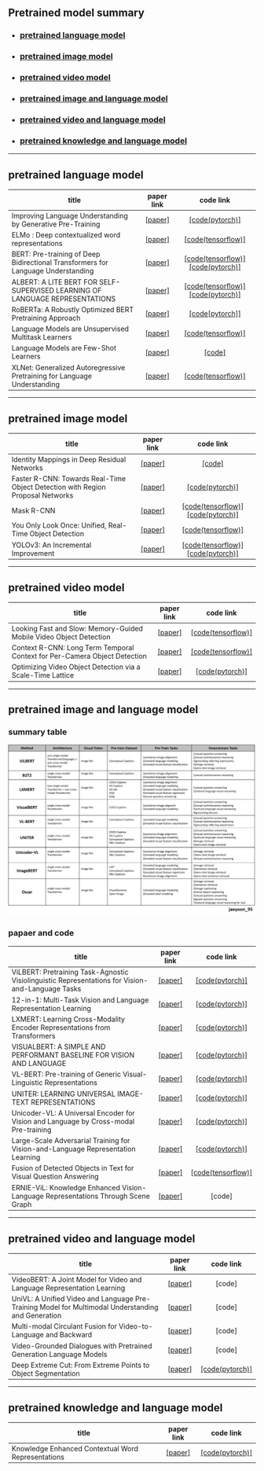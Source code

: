 ## Pretrained model summary   
* ### [pretrained language model](#pretrained-language-model)   
* ### [pretrained image model](#pretrained-image-model)   
* ### [pretrained video model](#pretrained-video-model)   
* ### [pretrained image and language model](#pretrained-image-and-language-model)   
* ### [pretrained video and language model](#pretrained-video-and-language-model)   
* ### [pretrained knowledge and language model](#pretrained-knowledge-and-language-model)   
---
## pretrained language model   
|**title**|**paper link**|**code link**|
|---|:---:|:---:|
|Improving Language Understanding by Generative Pre-Training|[[paper]](https://s3-us-west-2.amazonaws.com/openai-assets/research-covers/language-unsupervised/language_understanding_paper.pdf)|[[code(pytorch)]](https://github.com/huggingface/transformers)|
|ELMo : Deep contextualized word representations|[[paper]](https://arxiv.org/pdf/1802.05365.pdf)|[[code(tensorflow)]](https://github.com/yuanxiaosc/ELMo)|
|BERT: Pre-training of Deep Bidirectional Transformers for Language Understanding|[[paper]](https://arxiv.org/pdf/1810.04805.pdf)|[[code(tensorflow)]](https://github.com/google-research/bert)[[code(pytorch)]](https://github.com/codertimo/BERT-pytorch)|
|ALBERT: A LITE BERT FOR SELF-SUPERVISED LEARNING OF LANGUAGE REPRESENTATIONS|[[paper]](https://arxiv.org/pdf/1909.11942.pdf)|[[code(tensorflow)]](https://github.com/google-research/albert)[[code(pytorch)]](https://github.com/graykode/ALBERT-Pytorch)|
|RoBERTa: A Robustly Optimized BERT Pretraining Approach|[[paper]](https://arxiv.org/pdf/1907.11692.pdf)|[[code[pytorch]]](https://github.com/pytorch/fairseq/tree/master/examples/roberta)|
|Language Models are Unsupervised Multitask Learners|[[paper]](https://d4mucfpksywv.cloudfront.net/better-language-models/language-models.pdf)|[[code(tensorflow)]](https://github.com/openai/gpt-2)|
|Language Models are Few-Shot Learners|[[paper]](https://arxiv.org/pdf/2005.14165.pdf)|[[code]](https://github.com/openai/gpt-3)|
|XLNet: Generalized Autoregressive Pretraining for Language Understanding|[[paper]](https://arxiv.org/pdf/1906.08237.pdf)|[[code(tensorflow)]](https://github.com/zihangdai/xlnet)|
---
## pretrained image model   
|**title**|**paper link**|**code link**|
|---|:---:|:---:|
|Identity Mappings in Deep Residual Networks|[[paper]](https://arxiv.org/pdf/1603.05027.pdf)|[[code]](https://github.com/KaimingHe/resnet-1k-layers)|
|Faster R-CNN: Towards Real-Time Object Detection with Region Proposal Networks|[[paper]](https://arxiv.org/pdf/1506.01497.pdf)|[[code(pytorch)]](https://github.com/longcw/faster_rcnn_pytorch)|
|Mask R-CNN|[[paper]](https://arxiv.org/pdf/1703.06870.pdf)|[[code(tensorflow)]](https://github.com/matterport/Mask_RCNN)[[code(pytorch)]](https://github.com/facebookresearch/maskrcnn-benchmark)|
|You Only Look Once: Unified, Real-Time Object Detection|[[paper]](https://arxiv.org/pdf/1506.02640.pdf)|[[code(tensorflow)]](https://github.com/gliese581gg/YOLO_tensorflow)|
|YOLOv3: An Incremental Improvement|[[paper]](https://pjreddie.com/media/files/papers/YOLOv3.pdf)|[[code(tensorflow)]](https://github.com/YunYang1994/tensorflow-yolov3)[[code(pytorch)]](https://github.com/ultralytics/yolov3)|
---   
## pretrained video model   
|**title**|**paper link**|**code link**|
|---|:---:|:---:|
|Looking Fast and Slow: Memory-Guided Mobile Video Object Detection|[[paper]](https://arxiv.org/pdf/1903.10172v1.pdf)|[[code(tensorflow)]](https://github.com/tensorflow/models)|
|Context R-CNN: Long Term Temporal Context for Per-Camera Object Detection|[[paper]](https://arxiv.org/pdf/1912.03538v3.pdf)|[[code(tensorflow)]](https://github.com/tensorflow/models)|
|Optimizing Video Object Detection via a Scale-Time Lattice|[[paper]](https://arxiv.org/pdf/1804.05472v1.pdf)|[[code(pytorch)]](https://github.com/guanfuchen/video_obj)|

---   
## pretrained image and language model   
### summary table   
![image](summary.jpg)   

### papaer and code
|**title**|**paper link**|**code link**|
|---|:---:|:---:|
|ViLBERT: Pretraining Task-Agnostic Visiolinguistic Representations for Vision-and-Language Tasks|[[paper]](https://arxiv.org/pdf/1908.02265.pdf)|[[code(pytorch)]](https://github.com/jiasenlu/vilbert_beta)|
|12-in-1: Multi-Task Vision and Language Representation Learning|[[paper]](https://arxiv.org/pdf/1912.02315.pdf)|[[code(pytorch)]](https://github.com/facebookresearch/vilbert-multi-task)|
|LXMERT: Learning Cross-Modality Encoder Representations from Transformers|[[paper]](https://arxiv.org/pdf/1908.07490.pdf)|[[code(pytorch)]](https://github.com/airsplay/lxmert)|
|VISUALBERT: A SIMPLE AND PERFORMANT BASELINE FOR VISION AND LANGUAGE|[[paper]](https://arxiv.org/pdf/1908.03557.pdf)|[[code(pytorch)]](https://github.com/uclanlp/visualbert)|
|VL-BERT: Pre-training of Generic Visual-Linguistic Representations|[[paper]](https://arxiv.org/pdf/1908.08530.pdf)|[[code(pytorch)]](https://github.com/jackroos/VL-BERT)|
|UNITER: LEARNING UNIVERSAL IMAGE-TEXT REPRESENTATIONS|[[paper]](https://arxiv.org/pdf/1909.11740.pdf)|[[code(pytorch)]](https://github.com/ChenRocks/UNITER)|
|Unicoder-VL: A Universal Encoder for Vision and Language by Cross-modal Pre-training|[[paper]](https://arxiv.org/pdf/1908.06066.pdf)|[[code(pytorch)]](https://github.com/microsoft/Unicoder)|
|Large-Scale Adversarial Training for Vision-and-Language Representation Learning|[[paper]](https://arxiv.org/pdf/2006.06195.pdf)|[[code(pytorch)]](https://github.com/zhegan27/VILLA)|
|Fusion of Detected Objects in Text for Visual Question Answering|[[paper]](https://arxiv.org/pdf/1908.05054.pdf)|[[code(tensorflow)]](https://github.com/google-research/language/tree/master/language/question_answering/b2t2)|
|ERNIE-ViL: Knowledge Enhanced Vision-Language Representations Through Scene Graph|[[paper]](https://arxiv.org/pdf/2006.16934.pdf)|[code]|

---
## pretrained video and language model   
|**title**|**paper link**|**code link**|
|---|:---:|:---:|
|VideoBERT: A Joint Model for Video and Language Representation Learning|[[paper]](https://arxiv.org/pdf/1904.01766.pdf)|[code]|
|UniVL: A Unified Video and Language Pre-Training Model for Multimodal Understanding and Generation|[[paper]](https://arxiv.org/pdf/2002.06353.pdf)|[code]|
|Multi-modal Circulant Fusion for Video-to-Language and Backward|[[paper]](https://www.ijcai.org/Proceedings/2018/0143.pdf)|[code]|
|Video-Grounded Dialogues with Pretrained Generation Language Models|[[paper]](https://arxiv.org/pdf/2006.15319.pdf)|[code]|
|Deep Extreme Cut: From Extreme Points to Object Segmentation|[[paper]](https://arxiv.org/pdf/1711.09081)|[[code(pytorch)]](https://github.com/scaelles/DEXTR-PyTorch)|

---
## pretrained knowledge and language model   
|**title**|**paper link**|**code link**|
|---|:---:|:---:|
|Knowledge Enhanced Contextual Word Representations|[[paper]](https://arxiv.org/pdf/1909.04164.pdf)|[[code(pytorch)]](https://github.com/allenai/kb)|

